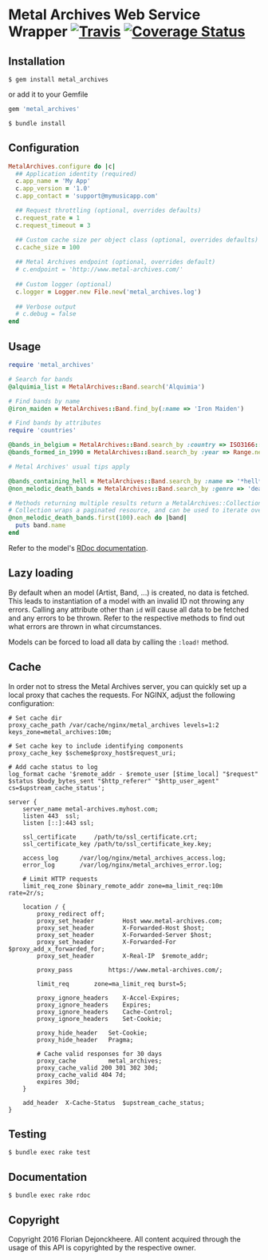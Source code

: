 # Metal Archives Web Service Wrapper [![Travis](https://travis-ci.org/floriandejonckheere/metal_archives.svg?branch=master)](https://travis-ci.org/floriandejonckheere/metal_archives) [![Coverage Status](https://coveralls.io/repos/github/floriandejonckheere/metal_archives/badge.svg)](https://coveralls.io/github/floriandejonckheere/metal_archives)

## Installation

```shell
$ gem install metal_archives
```

or add it to your Gemfile

```ruby
gem 'metal_archives'
```

```shell
$ bundle install
```

## Configuration

```ruby
MetalArchives.configure do |c|
  ## Application identity (required)
  c.app_name = 'My App'
  c.app_version = '1.0'
  c.app_contact = 'support@mymusicapp.com'

  ## Request throttling (optional, overrides defaults)
  c.request_rate = 1
  c.request_timeout = 3

  ## Custom cache size per object class (optional, overrides defaults)
  c.cache_size = 100
  
  ## Metal Archives endpoint (optional, overrides default)
  # c.endpoint = 'http://www.metal-archives.com/'
  
  ## Custom logger (optional)
  c.logger = Logger.new File.new('metal_archives.log')
  
  ## Verbose output
  # c.debug = false
end
```

## Usage

```ruby
require 'metal_archives'

# Search for bands
@alquimia_list = MetalArchives::Band.search('Alquimia')

# Find bands by name
@iron_maiden = MetalArchives::Band.find_by(:name => 'Iron Maiden')

# Find bands by attributes
require 'countries'

@bands_in_belgium = MetalArchives::Band.search_by :country => ISO3166::Country['BE']
@bands_formed_in_1990 = MetalArchives::Band.search_by :year => Range.new(Date.new(1990))

# Metal Archives' usual tips apply

@bands_containing_hell = MetalArchives::Band.search_by :name => '*hell*'
@non_melodic_death_bands = MetalArchives::Band.search_by :genre => 'death -melodic'

# Methods returning multiple results return a MetalArchives::Collection.
# Collection wraps a paginated resource, and can be used to iterate over huge queries.
@non_melodic_death_bands.first(100).each do |band|
  puts band.name
end
```

Refer to the model's [RDoc documentation](https://floriandejonckheere.github.io/metal_archives/html/).

## Lazy loading

By default when an model (Artist, Band, ...) is created, no data is fetched. This leads to instantiation of a model with an invalid ID not throwing any errors. Calling any attribute other than `id` will cause all data to be fetched and any errors to be thrown. Refer to the respective methods to find out what errors are thrown in what circumstances.

Models can be forced to load all data by calling the `:load!` method.  

## Cache

In order not to stress the Metal Archives server, you can quickly set up a local proxy that caches the requests. For NGINX, adjust the following configuration:

```
# Set cache dir
proxy_cache_path /var/cache/nginx/metal_archives levels=1:2 keys_zone=metal_archives:10m;

# Set cache key to include identifying components
proxy_cache_key $scheme$proxy_host$request_uri;

# Add cache status to log
log_format cache '$remote_addr - $remote_user [$time_local] "$request" $status $body_bytes_sent "$http_referer" "$http_user_agent" cs=$upstream_cache_status';

server {
	server_name metal-archives.myhost.com;
	listen 443	ssl;
	listen [::]:443	ssl;

	ssl_certificate		/path/to/ssl_certificate.crt;
	ssl_certificate_key /path/to/ssl_certificate_key.key;

	access_log      /var/log/nginx/metal_archives_access.log;
	error_log       /var/log/nginx/metal_archives_error.log;

	# Limit HTTP requests
	limit_req_zone $binary_remote_addr zone=ma_limit_req:10m rate=2r/s;

	location / {
		proxy_redirect off; 
		proxy_set_header		Host www.metal-archives.com;
		proxy_set_header		X-Forwarded-Host $host;
		proxy_set_header		X-Forwarded-Server $host;
		proxy_set_header		X-Forwarded-For $proxy_add_x_forwarded_for;
		proxy_set_header		X-Real-IP  $remote_addr;

		proxy_pass			https://www.metal-archives.com/;

		limit_req		zone=ma_limit_req burst=5;

		proxy_ignore_headers	X-Accel-Expires;
		proxy_ignore_headers	Expires;
		proxy_ignore_headers	Cache-Control;
		proxy_ignore_headers	Set-Cookie;

		proxy_hide_header	Set-Cookie;
		proxy_hide_header	Pragma;

		# Cache valid responses for 30 days
		proxy_cache			metal_archives;
		proxy_cache_valid 200 301 302 30d;
		proxy_cache_valid 404 7d;
		expires 30d;
	}

	add_header	X-Cache-Status	$upstream_cache_status;
}
```

## Testing
```
$ bundle exec rake test
```

## Documentation
```
$ bundle exec rake rdoc
```

## Copyright

Copyright 2016 Florian Dejonckheere. All content acquired through the usage of this API is copyrighted by the respective owner.
